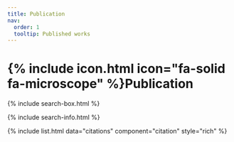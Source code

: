 ```yaml
---
title: Publication
nav:
  order: 1
  tooltip: Published works
---
```


# {% include icon.html icon="fa-solid fa-microscope" %}Publication

{% include search-box.html %}

{% include search-info.html %}

{% include list.html data="citations" component="citation" style="rich" %}
